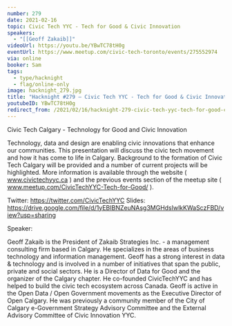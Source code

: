 ```yaml
---
number: 279
date: 2021-02-16
topic: Civic Tech YYC - Tech for Good & Civic Innovation
speakers:
  - "[[Geoff Zakaib]]"
videoUrl: https://youtu.be/YBwTC78tH0g
eventUrl: https://www.meetup.com/civic-tech-toronto/events/275552974
via: online
booker: Sam
tags:
  - type/hacknight
  - flag/online-only
image: hacknight_279.jpg
title: "Hacknight #279 – Civic Tech YYC - Tech for Good & Civic Innovation"
youtubeID: YBwTC78tH0g
redirect_from: /2021/02/16/hacknight-279-civic-tech-yyc-tech-for-good-civic-innovation-with-geoff-zakaib/
---
```

Civic Tech Calgary - Technology for Good and Civic Innovation

Technology, data and design are enabling civic innovations that enhance our communities. This presentation will discuss the civic tech movement and how it has come to life in Calgary. Background to the formation of Civic Tech Calgary will be provided and a number of current projects will be highlighted. More information is available through the website ( www.civictechyyc.ca ) and the previous events section of the meetup site ( www.meetup.com/CivicTechYYC-Tech-for-Good/ ).

Twitter: https://twitter.com/CivicTechYYC
Slides: https://drive.google.com/file/d/1yEBIBNZeuNAsg3MGHdsIwlkKWaSczFBD/view?usp=sharing

Speaker:

Geoff Zakaib is the President of Zakaib Strategies Inc. - a management consulting firm based in Calgary. He specializes in the areas of business technology and information management. Geoff has a strong interest in data & technology and is involved in a number of initiatives that span the public, private and social sectors. He is a Director of Data for Good and the organizer of the Calgary chapter. He co-founded CivicTechYYC and has helped to build the civic tech ecosystem across Canada. Geoff is active in the Open Data / Open Government movements as the Executive Director of Open Calgary. He was previously a community member of the City of Calgary e-Government Strategy Advisory Committee and the External Advisory Committee of Civic Innovation YYC.

